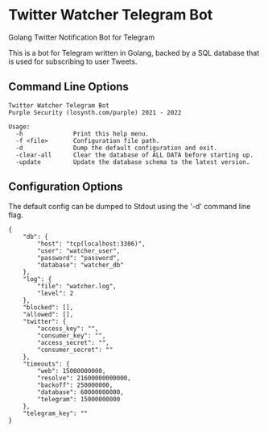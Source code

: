 # Twitter Watcher Telegram Bot

Golang Twitter Notification Bot for Telegram

This is a bot for Telegram written in Golang, backed by a SQL database that is
used for subscribing to user Tweets.

## Command Line Options

```[text]
Twitter Watcher Telegram Bot
Purple Security (losynth.com/purple) 2021 - 2022

Usage:
  -h              Print this help menu.
  -f <file>       Configuration file path.
  -d              Dump the default configuration and exit.
  -clear-all      Clear the database of ALL DATA before starting up.
  -update         Update the database schema to the latest version.
```

## Configuration Options

The default config can be dumped to Stdout using the '-d' command line flag.

```[json]
{
    "db": {
        "host": "tcp(localhost:3306)",
        "user": "watcher_user",
        "password": "password",
        "database": "watcher_db"
    },
    "log": {
        "file": "watcher.log",
        "level": 2
    },
    "blocked": [],
    "allowed": [],
    "twitter": {
        "access_key": "",
        "consumer_key": "",
        "access_secret": "",
        "consumer_secret": ""
    },
    "timeouts": {
        "web": 15000000000,
        "resolve": 21600000000000,
        "backoff": 250000000,
        "database": 60000000000,
        "telegram": 15000000000
    },
    "telegram_key": ""
}
```
